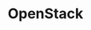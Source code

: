 ---
image: /assets/images/projects/open-stack.png
title: OpenStack
project_url: https://www.openstack.org/
---